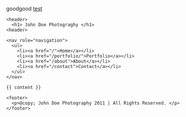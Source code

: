 goodgood
[test](turntum.github.io/content.html)

<!DOCTYPE html>
<html>
<head>
  <meta charset=utf-8 />
  <title> {% if page.title %} {{ page.title }} | {% endif %} John Doe, Photographer </title>
  <link rel="stylesheet" href="/css/styles.css" />
</head>
<body>
 
  <div id="main">
 
    <header>
      <h1> John Doe Photograghy </h1>
    <header>
 
    <nav role="navigation">
      <ul>
        <li><a href="/">Home</a></li>
        <li><a href="/portfolio/">Portfolio</a></li>
        <li><a href="/about">About</a></li>
        <li><a href="/contact">Contact</a></li>
      </ul>
    </nav>
 
    {{ content }}
 
    <footer>
      <p>@copy; John Doe Photography 2011 | All Rights Reserved. </p>
    </footer>
 
  </div>
</body>
</html>


